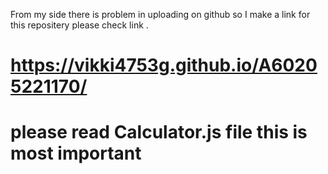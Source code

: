 From my side there is problem in uploading on github so I make a link for this repositery please check link .
# https://vikki4753g.github.io/A60205221170/

# please read Calculator.js file this is most important
